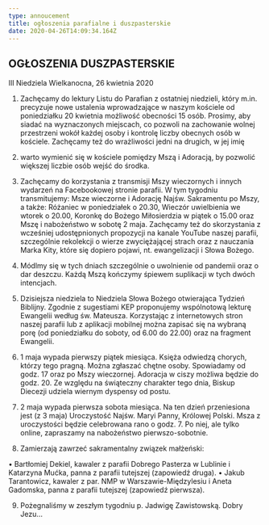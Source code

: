```yaml
---
type: annoucement
title: ogłoszenia parafialne i duszpasterskie
date: 2020-04-26T14:09:34.164Z
---
```

## OGŁOSZENIA DUSZPASTERSKIE    
III Niedziela Wielkanocna, 26 kwietnia 2020

1.	Zachęcamy do lektury Listu do Parafian z ostatniej niedzieli, który m.in. precyzuje nowe ustalenia wprowadzające w naszym kościele od poniedziałku 20 kwietnia możliwość obecności 15 osób. Prosimy, aby siadać na wyznaczonych miejscach, co pozwoli na zachowanie wolnej przestrzeni wokół każdej osoby i kontrolę liczby obecnych osób 
w kościele. Zachęcamy też do wrażliwości jedni na drugich, w jej imię 
2.	warto wymienić się 
w kościele pomiędzy Mszą i Adoracją, by pozwolić większej liczbie osób wejść do środka.

3.	Zachęcamy do korzystania z transmisji Mszy wieczornych i innych wydarzeń na Facebookowej stronie parafii. 
W tym tygodniu transmitujemy: Msze wieczorne i Adorację Najśw. Sakramentu po Mszy, 
a także: Różaniec w poniedziałek o 20.30, Wieczór uwielbienia we wtorek o 20.00, 
Koronkę do Bożego Miłosierdzia w piątek o 15.00 oraz Mszę i nabożeństwo w sobotę 2 maja. 
Zachęcamy też do skorzystania z wcześniej udostępnionych propozycji na kanale YouTube naszej parafii, szczególnie rekolekcji o wierze zwyciężającej strach oraz z nauczania Marka Kity, które się dopiero pojawi, nt. ewangelizacji i Słowa Bożego.

4.	Módlmy się w tych dniach szczególnie o uwolnienie od pandemii oraz o dar deszczu. Każdą Mszą kończymy śpiewem suplikacji w tych dwóch intencjach. 

5.	Dzisiejsza niedziela to Niedziela Słowa Bożego otwierająca Tydzień Biblijny. Zgodnie 
z sugestiami KEP proponujemy wspólnotową lekturę Ewangelii według św. Mateusza. 
Korzystając z internetowych stron naszej parafii lub z aplikacji mobilnej można zapisać się na wybraną porę (od poniedziałku do soboty, od 6.00 do 22.00) oraz na fragment Ewangelii.

6.	 1 maja wypada pierwszy piątek miesiąca. Księża odwiedzą chorych, którzy tego pragną. Można zgłaszać chętne osoby. Spowiadamy od godz. 17 oraz po Mszy wieczornej. Adoracja 
w ciszy możliwa będzie do godz. 20. Ze względu na świąteczny charakter tego dnia, Biskup Diecezji udziela wiernym dyspensy od postu.

7.	2 maja wypada pierwsza sobota miesiąca. Na ten dzień przeniesiona jest (z 3 maja)  Uroczystość Najśw. Maryi Panny, Królowej Polski. Msza z uroczystości będzie celebrowana rano o godz. 7. Po niej, ale tylko online, zapraszamy na nabożeństwo pierwszo-sobotnie. 

8.	Zamierzają zawrzeć sakramentalny związek małżeński: 

•	Bartłomiej Dekiel, kawaler z parafii Dobrego Pasterza w Lublinie i Katarzyna Mućka, panna z parafii tutejszej (zapowiedź druga).
•	Jakub Tarantowicz, kawaler z par. NMP w Warszawie-Międzylesiu i Aneta Gadomska, panna z parafii tutejszej (zapowiedź pierwsza).

9.	Pożegnaliśmy w zeszłym tygodniu p. Jadwigę Zawistowską. Dobry Jezu…
